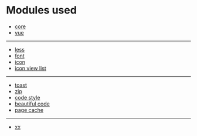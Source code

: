 
# Modules used

- [core](https://github.com/renzhezhilu/gifsicle-wasm-browser)
- [vue](https://vuejs.org/)
- ---
- [less](https://lesscss.org/#-client-side-usage)
- [font](https://fonts.google.com/specimen/Inter?query=Inter#standard-styles)
- [icon](https://icones.js.org/collection/ri)
- [icon view list](http://127.0.0.1:5500/docs/css/icon/_demo.html)
- ---
- [toast](https://oct.cn/project/pxmu/)
- [zip](https://github.com/photopea/UZIP.js)
- [code style]([xx](https://github.com/highlightjs/highlight.js))
- [beautiful code](https://github.com/itw-creative-works/simply-beautiful/)
- [page cache](https://googlechrome.github.io/samples/service-worker/basic/)
- ---
- [xx]()